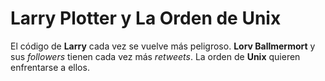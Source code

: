 # Larry Plotter y La Orden de Unix

El código de **Larry** cada vez se vuelve más peligroso. 
**Lorv Ballmermort** y sus *followers* tienen cada vez más *retweets*.
La orden de **Unix** quieren enfrentarse a ellos.
